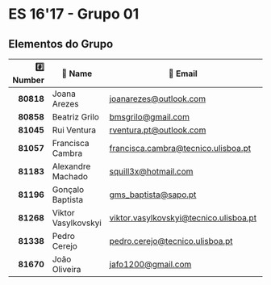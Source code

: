 # ES 16'17 - Grupo 01

## Elementos do Grupo

| :hash: Number |     :memo: Name     |              :email: Email               |    :octocat: GitHub     | :package: Module(s) |
|--------------:|---------------------|------------------------------------------|-------------------------|---------------------|
|     **80818** | Joana Arezes        |          <joanarezes@outlook.com>        | [JoanaArezes]           |        Hotel        |
|     **80858** | Beatriz Grilo       |            <bmsgrilo@gmail.com>          | [BMSGrilo]              |        Bank         |
|     **81045** | Rui Ventura         |         <rventura.pt@outlook.com>        | [rgcv]                  |        Hotel        |
|     **81057** | Francisca Cambra    |    <francisca.cambra@tecnico.ulisboa.pt> | [kika96kika]            |      Activity       |
|     **81183** | Alexandre Machado   |            <squill3x@hotmail.com>        | [Squill3x]              |      Activity       |
|     **81196** | Gonçalo Baptista    |        <gms_baptista@sapo.pt>            | [gmsbaptista]           |        Bank         |
|     **81268** | Viktor Vasylkovskyi | <viktor.vasylkovskyi@tecnico.ulisboa.pt> | [vitiavas]              |      Activity       |
|     **81338** | Pedro Cerejo        |        <pedro.cerejo@tecnico.ulisboa.pt> | [schimini]              |        Bank         |
|     **81670** | João Oliveira       |            <jafo1200@gmail.com>          | [joaoalexandreoliveira] |        Hotel        |

[JoanaArezes]: https://github.com/JoanaArezes
[BMSGrilo]: https://github.com/BMSGrilo
[rgcv]: https://github.com/rgcv
[kika96kika]: https://github.com/kika96kika
[Squill3x]: https://github.com/Squill3x
[gmsbaptista]: https://github.com/gmsbaptista
[vitiavas]: https://github.com/vitiavas
[schimini]: https://github.com/schimini
[joaoalexandreoliveira]: https://github.com/joaoalexandreoliveira
